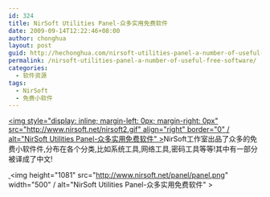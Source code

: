 ```yaml
---
id: 324
title: NirSoft Utilities Panel-众多实用免费软件
date: 2009-09-14T12:22:46+08:00
author: chonghua
layout: post
guid: http://hechonghua.com/nirsoft-utilities-panel-a-number-of-useful-free-software/
permalink: /nirsoft-utilities-panel-a-number-of-useful-free-software/
categories:
  - 软件资源
tags:
  - NirSoft
  - 免费小软件
---
```

<a title="NirSoft" href="http://www.nirsoft.net/" target="_blank"></a>[<img style="display: inline; margin-left: 0px; margin-right: 0px" src="http://www.nirsoft.net/nirsoft2.gif" align="right" border="0" / alt="NirSoft Utilities Panel-众多实用免费软件" >](http://www.nirsoft.net)NirSoft工作室出品了众多的免费小软件件,分布在各个分类,比如系统工具,网络工具,密码工具等等!其中有一部分被译成了中文!

<!--more-->

[&#160;](http://www.nirsoft.net)<img height="1081" src="http://www.nirsoft.net/panel/panel.png" width="500" / alt="NirSoft Utilities Panel-众多实用免费软件" > </p> 
